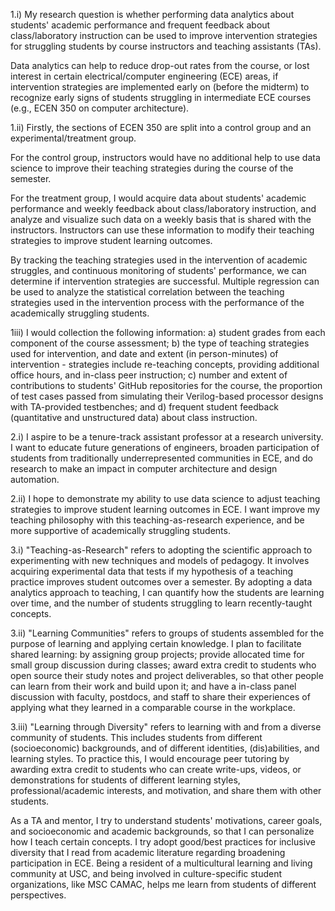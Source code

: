 1.i)
My research question is whether performing data analytics about students' academic performance and frequent feedback about class/laboratory instruction can be used to improve intervention strategies for struggling students by course instructors and teaching assistants (TAs).

Data analytics can help to reduce drop-out rates from the course, or lost interest in certain electrical/computer engineering (ECE) areas, if intervention strategies are implemented early on (before the midterm) to recognize early signs of students struggling in intermediate ECE courses (e.g., ECEN 350 on computer architecture).

1.ii)
Firstly, the sections of ECEN 350 are split into a control group and an experimental/treatment group.

For the control group, instructors would have no additional help to use data science to improve their teaching strategies during the course of the semester.

For the treatment group, I would acquire data about students' academic performance and weekly feedback about class/laboratory instruction, and analyze and visualize such data on a weekly basis that is shared with the instructors. Instructors can use these information to modify their teaching strategies to improve student learning outcomes.

By tracking the teaching strategies used in the intervention of academic struggles, and continuous monitoring of students' performance, we can determine if intervention strategies are successful. Multiple regression can be used to analyze the statistical correlation between the teaching strategies used in the intervention process with the performance of the academically struggling students.

1iii)
I would collection the following information:
a) student grades from each component of the course assessment;
b) the type of teaching strategies used for intervention, and date and extent (in person-minutes) of intervention - strategies include re-teaching concepts, providing additional office hours, and in-class peer instruction;
c) number and extent of contributions to students' GitHub repositories for the course, the proportion of test cases passed from simulating their Verilog-based processor designs with TA-provided testbenches; and
d) frequent student feedback (quantitative and unstructured data) about class instruction.

2.i)
I aspire to be a tenure-track assistant professor at a research university. I want to educate future generations of engineers, broaden participation of students from traditionally underrepresented communities in ECE, and do research to make an impact in computer architecture and design automation.

2.ii)
I hope to demonstrate my ability to use data science to adjust teaching strategies to improve student learning outcomes in ECE. I want improve my teaching philosophy with this teaching-as-research experience, and be more supportive of academically struggling students.

3.i)
"Teaching-as-Research" refers to adopting the scientific approach to experimenting with new techniques and models of pedagogy. It involves acquiring experimental data that tests if my hypothesis of a teaching practice improves student outcomes over a semester. By adopting a data analytics approach to teaching, I can quantify how the students are learning over time, and the number of students struggling to learn recently-taught concepts.

3.ii)
"Learning Communities" refers to groups of students assembled for the purpose of learning and applying certain knowledge. I plan to facilitate shared learning: by assigning group projects; provide allocated time for small group discussion during classes; award extra credit to students who open source their study notes and project deliverables, so that other people can learn from their work and build upon it; and have a in-class panel discussion with faculty, postdocs, and staff to share their experiences of applying what they learned in a comparable course in the workplace.

3.iii)
"Learning through Diversity" refers to learning with and from a diverse community of students. This includes students from different (socioeconomic) backgrounds, and of different identities, (dis)abilities, and learning styles. To practice this, I would encourage peer tutoring by awarding extra credit to students who can create write-ups, videos, or demonstrations for students of different learning styles, professional/academic interests, and motivation, and share them with other students.

As a TA and mentor, I try to understand students' motivations, career goals, and socioeconomic and academic backgrounds, so that I can personalize how I teach certain concepts. I try adopt good/best practices for inclusive diversity that I read from academic literature regarding broadening participation in ECE. Being a resident of a multicultural learning and living community at USC, and being involved in culture-specific student organizations, like MSC CAMAC, helps me learn from students of different perspectives.
